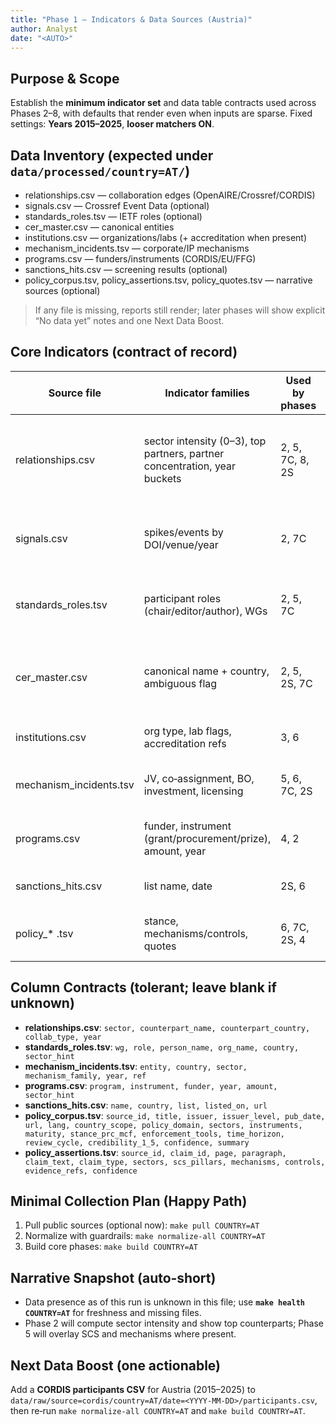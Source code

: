 ```yaml
---
title: "Phase 1 — Indicators & Data Sources (Austria)"
author: Analyst
date: "<AUTO>"
---
```


## Purpose & Scope
Establish the **minimum indicator set** and data table contracts used across Phases 2–8, with defaults that render even when inputs are sparse. Fixed settings: **Years 2015–2025**, **looser matchers ON**.

## Data Inventory (expected under `data/processed/country=AT/`)
- relationships.csv — collaboration edges (OpenAIRE/Crossref/CORDIS)
- signals.csv — Crossref Event Data (optional)
- standards_roles.tsv — IETF roles (optional)
- cer_master.csv — canonical entities
- institutions.csv — organizations/labs (+ accreditation when present)
- mechanism_incidents.tsv — corporate/IP mechanisms
- programs.csv — funders/instruments (CORDIS/EU/FFG)
- sanctions_hits.csv — screening results (optional)
- policy_corpus.tsv, policy_assertions.tsv, policy_quotes.tsv — narrative sources (optional)

> If any file is missing, reports still render; later phases will show explicit “No data yet” notes and one Next Data Boost.

## Core Indicators (contract of record)
| Source file | Indicator families | Used by phases | Notes |
|---|---|---|---|
| relationships.csv | sector intensity (0–3), top partners, partner concentration, year buckets | 2, 5, 7C, 8, 2S | CER‑lite applied before ranking; caution when top‑1 >50%. |
| signals.csv | spikes/events by DOI/venue/year | 2, 7C | Optional qualitative context (“spike in 2021Q4”). |
| standards_roles.tsv | participant roles (chair/editor/author), WGs | 2, 5, 7C | Maturity & posture; ties to Knowledge pillar. |
| cer_master.csv | canonical name + country, ambiguous flag | 2, 5, 2S, 7C | Reduces duplicates; ambiguous flagged, never deleted. |
| institutions.csv | org type, lab flags, accreditation refs | 3, 6 | Accreditation strengthens credibility. |
| mechanism_incidents.tsv | JV, co‑assignment, BO, investment, licensing | 5, 6, 7C, 2S | Mechanism → mitigation mapping in Phase 6. |
| programs.csv | funder, instrument (grant/procurement/prize), amount, year | 4, 2 | Bin instruments to 3 types for clarity. |
| sanctions_hits.csv | list name, date | 2S, 6 | Screening overlay; optional. |
| policy_* .tsv | stance, mechanisms/controls, quotes | 6, 7C, 2S, 4 | Narrative anchors; credibility rubric 1–5. |

## Column Contracts (tolerant; leave blank if unknown)
- **relationships.csv**: `sector, counterpart_name, counterpart_country, collab_type, year`
- **standards_roles.tsv**: `wg, role, person_name, org_name, country, sector_hint`
- **mechanism_incidents.tsv**: `entity, country, sector, mechanism_family, year, ref`
- **programs.csv**: `program, instrument, funder, year, amount, sector_hint`
- **sanctions_hits.csv**: `name, country, list, listed_on, url`
- **policy_corpus.tsv**: `source_id, title, issuer, issuer_level, pub_date, url, lang, country_scope, policy_domain, sectors, instruments, maturity, stance_prc_mcf, enforcement_tools, time_horizon, review_cycle, credibility_1_5, confidence, summary`
- **policy_assertions.tsv**: `source_id, claim_id, page, paragraph, claim_text, claim_type, sectors, scs_pillars, mechanisms, controls, evidence_refs, confidence`

## Minimal Collection Plan (Happy Path)
1. Pull public sources (optional now): `make pull COUNTRY=AT`
2. Normalize with guardrails: `make normalize-all COUNTRY=AT`
3. Build core phases: `make build COUNTRY=AT`

## Narrative Snapshot (auto‑short)
- Data presence as of this run is unknown in this file; use **`make health COUNTRY=AT`** for freshness and missing files.
- Phase 2 will compute sector intensity and show top counterparts; Phase 5 will overlay SCS and mechanisms where present.

## Next Data Boost (one actionable)
Add a **CORDIS participants CSV** for Austria (2015–2025) to `data/raw/source=cordis/country=AT/date=<YYYY-MM-DD>/participants.csv`, then re‑run `make normalize-all COUNTRY=AT` and `make build COUNTRY=AT`. 

